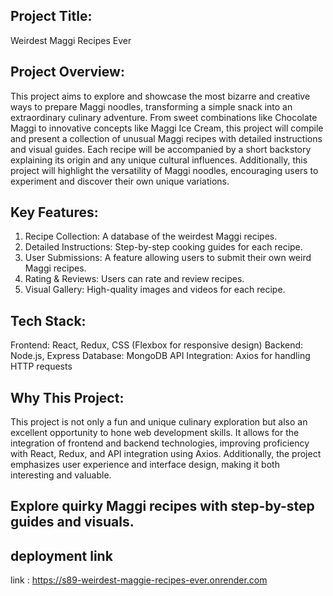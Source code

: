 ## Project Title:
Weirdest Maggi Recipes Ever

## Project Overview:
This project aims to explore and showcase the most bizarre and creative ways to prepare Maggi noodles, transforming a simple snack into an extraordinary culinary adventure. From sweet combinations like Chocolate Maggi to innovative concepts like Maggi Ice Cream, this project will compile and present a collection of unusual Maggi recipes with detailed instructions and visual guides. Each recipe will be accompanied by a short backstory explaining its origin and any unique cultural influences. Additionally, this project will highlight the versatility of Maggi noodles, encouraging users to experiment and discover their own unique variations.

## Key Features:
1. Recipe Collection: A database of the weirdest Maggi recipes.
2. Detailed Instructions: Step-by-step cooking guides for each recipe.
3. User Submissions: A feature allowing users to submit their own weird Maggi recipes.
4. Rating & Reviews: Users can rate and review recipes.
5. Visual Gallery: High-quality images and videos for each recipe.

## Tech Stack:
Frontend: React, Redux, CSS (Flexbox for responsive design)
Backend: Node.js, Express
Database: MongoDB
API Integration: Axios for handling HTTP requests

## Why This Project:
This project is not only a fun and unique culinary exploration but also an excellent opportunity to hone web development skills. It allows for the integration of frontend and backend technologies, improving proficiency with React, Redux, and API integration using Axios. Additionally, the project emphasizes user experience and interface design, making it both interesting and valuable.

## Explore quirky Maggi recipes with step-by-step guides and visuals.

## deployment link
  
 link : https://s89-weirdest-maggie-recipes-ever.onrender.com